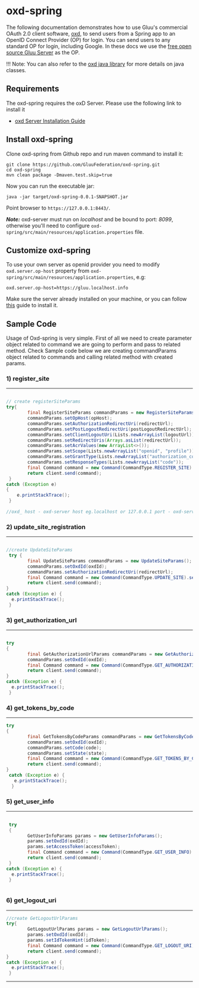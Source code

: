 # oxd-spring <!-- intro -->

The following documentation demonstrates how to use Gluu's commercial OAuth 2.0 client software, 
[oxd](http://oxd.gluu.org), to send users from a Spring app to an OpenID Connect Provider 
(OP) for login. You can send users to any standard OP for login, including Google. 
In these docs we use the [free open source Gluu Server](http://gluu.org/gluu-server) as the OP.

!!! Note:
    You can also refer to the [oxd java library](https://gluu.org/docs/oxd/latest/libraries/java/) for more details on java classes.
    
## Requirements
The oxd-spring requires the oxD Server. Please use the following link to install it

* [oxd Server Installation Guide](https://oxd.gluu.org/docs/install/)


## Install oxd-spring
Clone oxd-spring from Github repo and run maven command to install it:
```
git clone https://github.com/GluuFederation/oxd-spring.git
cd oxd-spring 
mvn clean package -Dmaven.test.skip=true
```

Now you can run the executable jar:
```
java -jar target/oxd-spring-0.0.1-SNAPSHOT.jar
```

Point browser to `https://127.0.0.1:8443/`. 

***Note:*** oxd-server must run on *localhost* and be bound to port: *8099*, otherwise you'll need to configure `oxd-spring/src/main/resources/application.properties` file.

## Customize oxd-spring
To use your own server as openid provider you need to modify `oxd.server.op-host` property from `oxd-spring/src/main/resources/application.properties`, e.g:

```
oxd.server.op-host=https://gluu.localhost.info
```

Make sure the server already installed on your machine, or you can follow 
[this](https://gluu.org/docs/ce/latest/installation-guide/install/) guide to install it.

## Sample Code

Usage of Oxd-spring is very simple. First of all we need to create parameter object related to command we are going to perform and pass to related method.
Check Sample code below we are creating commandParams object  related to commands and calling related method with created params.

### 1) register_site

---

```java

// create registerSiteParams
try{
        final RegisterSiteParams commandParams = new RegisterSiteParams();
        commandParams.setOpHost(opHost);
        commandParams.setAuthorizationRedirectUri(redirectUrl);
        commandParams.setPostLogoutRedirectUri(postLogoutRedirectUrl);
        commandParams.setClientLogoutUri(Lists.newArrayList(logoutUrl));
        commandParams.setRedirectUris(Arrays.asList(redirectUrl));
        commandParams.setAcrValues(new ArrayList<>());
        commandParams.setScope(Lists.newArrayList("openid", "profile"));
        commandParams.setGrantType(Lists.newArrayList("authorization_code"));
        commandParams.setResponseTypes(Lists.newArrayList("code"));
        final Command command = new Command(CommandType.REGISTER_SITE).setParamsObject(commandParams);
        return client.send(command);                
 }
catch (Exception e) 
{
    e.printStackTrace();
 }
 
//oxd_ host - oxd-server host eg.localhost or 127.0.0.1 port - oxd-server listing port (default port is 8099)

```



### 2) update_site_registration
   
---

```java

//create UpdateSiteParams
 try {
        final UpdateSiteParams commandParams = new UpdateSiteParams();
        commandParams.setOxdId(oxdId);
        commandParams.setAuthorizationRedirectUri(redirectUrl);
        final Command command = new Command(CommandType.UPDATE_SITE).setParamsObject(commandParams);
        return client.send(command);
}
catch (Exception e) {
  e.printStackTrace();
 }
```


### 3) get_authorization_url

---

```java

try
{
        final GetAuthorizationUrlParams commandParams = new GetAuthorizationUrlParams();
        commandParams.setOxdId(oxdId);
        final Command command = new Command(CommandType.GET_AUTHORIZATION_URL).setParamsObject(commandParams);
        return client.send(command);
}
catch (Exception e) {
  e.printStackTrace();
 }        
```



### 4) get_tokens_by_code

---
```java
try
{
        final GetTokensByCodeParams commandParams = new GetTokensByCodeParams();
        commandParams.setOxdId(oxdId);
        commandParams.setCode(code);
        commandParams.setState(state);
        final Command command = new Command(CommandType.GET_TOKENS_BY_CODE).setParamsObject(commandParams);
        return client.send(command);
}
 catch (Exception e) {
   e.printStackTrace();
  }
```


### 5) get_user_info

---
```java
 
 try
 {
        GetUserInfoParams params = new GetUserInfoParams();
        params.setOxdId(oxdId);
        params.setAccessToken(accessToken);
        final Command command = new Command(CommandType.GET_USER_INFO).setParamsObject(params);
        return client.send(command);
 }
catch (Exception e) {
  e.printStackTrace();
 }            
            
```

### 6) get_logout_uri

---
  
```java
//create GetLogoutUrlParams
try{
        GetLogoutUrlParams params = new GetLogoutUrlParams();
        params.setOxdId(oxdId);
        params.setIdTokenHint(idToken);
        final Command command = new Command(CommandType.GET_LOGOUT_URI).setParamsObject(params);
        return client.send(command);       
}
catch (Exception e) {
  e.printStackTrace();
 }        

```

----

